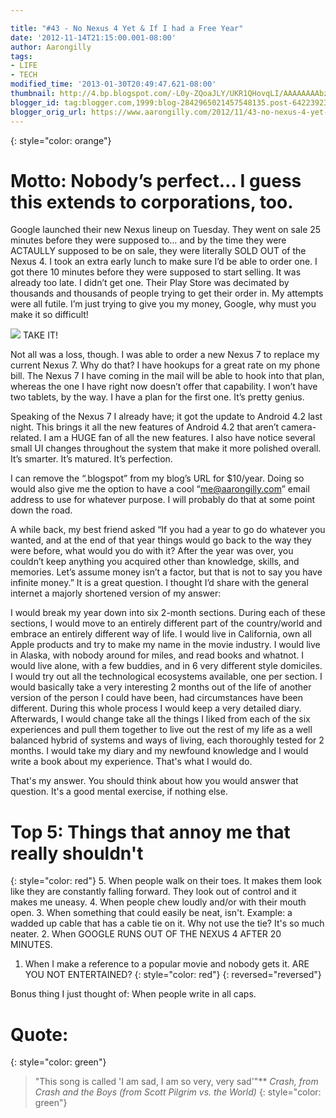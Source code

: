 ```yaml
---

title: "#43 - No Nexus 4 Yet & If I had a Free Year"
date: '2012-11-14T21:15:00.001-08:00'
author: Aarongilly
tags:
- LIFE
- TECH
modified_time: '2013-01-30T20:49:47.621-08:00'
thumbnail: http://4.bp.blogspot.com/-L0y-ZQoaJLY/UKR1QHovqLI/AAAAAAAAbz8/MGP_Ikqh3d8/s72-c/throwing-money.gif
blogger_id: tag:blogger.com,1999:blog-2842965021457548135.post-6422392349106034176
blogger_orig_url: https://www.aarongilly.com/2012/11/43-no-nexus-4-yet-if-i-had-free-year.html
---
```


{: style="color: orange"}
# Motto: Nobody’s perfect… I guess this extends to corporations, too.

Google launched their new Nexus lineup on Tuesday. They went on sale 25 minutes before they were supposed to… and by the time they were ACTAULLY supposed to be on sale, they were literally SOLD OUT of the Nexus 4. I took an extra early lunch to make sure I’d be able to order one. I got there 10 minutes before they were supposed to start selling. It was already too late. I didn’t get one. Their Play Store was decimated by thousands and thousands of people trying to get their order in. My attempts were all futile. I’m just trying to give you my money, Google, why must you make it so difficult!

![](http://4.bp.blogspot.com/-L0y-ZQoaJLY/UKR1QHovqLI/AAAAAAAAbz8/MGP_Ikqh3d8/s400/throwing-money.gif)
TAKE IT!

Not all was a loss, though. I was able to order a new Nexus 7 to replace my current Nexus 7. Why do that? I have hookups for a great rate on my phone bill. The Nexus 7 I have coming in the mail will be able to hook into that plan, whereas the one I have right now doesn’t offer that capability. I won’t have two tablets, by the way. I have a plan for the first one. It’s pretty genius.

Speaking of the Nexus 7 I already have; it got the update to Android 4.2 last night. This brings it all the new features of Android 4.2 that aren’t camera-related. I am a HUGE fan of all the new features. I also have notice several small UI changes throughout the system that make it more polished overall. It’s smarter. It’s matured. It’s perfection.

I can remove the “.blogspot” from my blog’s URL for $10/year. Doing so would also give me the option to have a cool “me@aarongilly.com” email address to use for whatever purpose. I will probably do that at some point down the road.

A while back, my best friend asked “If you had a year to go do whatever you wanted, and at the end of that year things would go back to the way they were before,  what would you do with it? After the year was over, you couldn’t keep anything you acquired other than knowledge, skills, and memories. Let’s assume money isn’t a factor, but that is not to say you have infinite money.” It is a great question. I thought I’d share with the general internet a majorly shortened version of my answer:

I would break my year down into six 2-month sections. During each of these sections, I would move to an entirely different part of the country/world and embrace an entirely different way of life. I would live in California, own all Apple products and try to make my name in the movie industry. I would live in Alaska, with nobody around for miles, and read books and whatnot. I would live alone, with a few buddies, and in 6 very different style domiciles. I would try out all the technological ecosystems available, one per section. I would basically take a very interesting 2 months out of the life of another version of the person I could have been, had circumstances have been different. During this whole process I would keep a very detailed diary. Afterwards, I would change take all the things I liked from each of the six experiences and pull them together to live out the rest of my life as a well balanced hybrid of systems and ways of living, each thoroughly tested for 2 months. I would take my diary and my newfound knowledge and I would write a book about my experience. That's what I would do.

That's my answer. You should think about how you would answer that question. It's a good mental exercise, if nothing else.

# Top 5: Things that annoy me that really shouldn't
{: style="color: red"}
5. When people walk on their toes. It makes them look like they are constantly falling forward. They look out of control and it makes me uneasy.
4. When people chew loudly and/or with their mouth open.
3. When something that could easily be neat, isn't. Example: a wadded up cable that has a cable tie on it. Why not use the tie? It's so much neater.
2. When GOOGLE RUNS OUT OF THE NEXUS 4 AFTER 20 MINUTES.
1. When I make a reference to a popular movie and nobody gets it. ARE YOU NOT ENTERTAINED?
{: style="color: red"}
{: reversed="reversed"}

Bonus thing I just thought of: When people write in all caps.
# Quote:
{: style="color: green"}
> "This song is called 'I am sad, I am so very, very sad'"**
<cite>Crash, from Crash and the Boys (from Scott Pilgrim vs. the World)</cite>
{: style="color: green"}